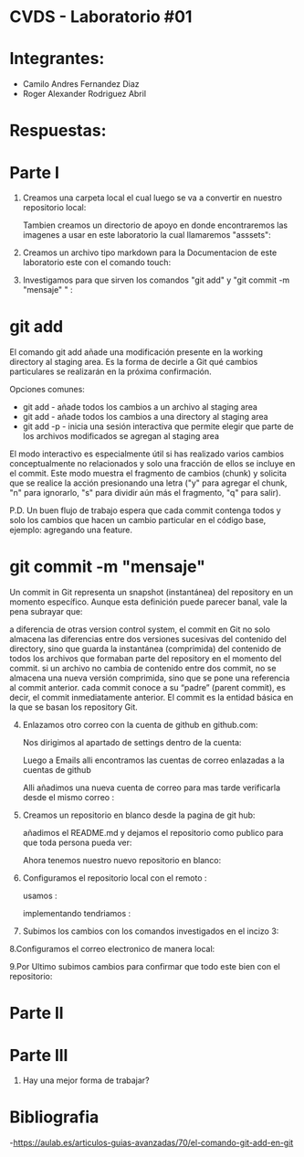 # CVDS - Laboratorio #01
# Integrantes:
 - Camilo Andres Fernandez Diaz
 - Roger Alexander Rodriguez Abril
# Respuestas:
 # Parte l
   1. Creamos una carpeta local el cual luego se va a convertir en nuestro repositorio local:


      Tambien creamos un directorio de apoyo en donde encontraremos las imagenes a usar en este laboratorio la cual llamaremos "asssets":

      

  2. Creamos un archivo tipo markdown para la Documentacion de este laboratorio este con el comando touch:


  3. Investigamos para que sirven los comandos "git add" y "git commit -m "mensaje" " :

  # git add

  El comando git add añade una modificación presente en la working directory al staging area. Es la forma de decirle a Git qué cambios particulares se realizarán en la próxima confirmación.

  Opciones comunes:
    
  - git add <file> - añade todos los cambios a un archivo al staging area
  - git add <file> - añade todos los cambios a una directory al staging area
  - git add -p - inicia una sesión interactiva que permite elegir que parte de los archivos modificados se agregan al staging area
  
  El modo interactivo es especialmente útil si has realizado varios cambios conceptualmente no relacionados y solo una fracción de ellos se incluye en el commit. Este modo muestra el fragmento de            cambios (chunk) y solicita que se realice la acción presionando una letra ("y" para agregar el chunk, "n" para ignorarlo, "s" para dividir aún más el fragmento, "q" para salir).
    
  P.D. Un buen flujo de trabajo espera que cada commit contenga todos y solo los cambios que hacen un cambio particular en el código base, ejemplo: agregando una feature.

  # git commit -m "mensaje"

  Un commit in Git representa un snapshot (instantánea) del repository en un momento específico. Aunque esta definición puede parecer banal, vale la pena subrayar que:

  a diferencia de otras version control system, el commit en Git no solo almacena las diferencias entre dos versiones sucesivas del contenido del directory, sino que guarda la instantánea (comprimida) del 
  contenido de todos los archivos que formaban parte del repository en el momento del commit.
  si un archivo no cambia de contenido entre dos commit, no se almacena una nueva versión comprimida, sino que se pone una referencia al commit anterior.
  cada commit conoce a su “padre” (parent commit), es decir, el commit inmediatamente anterior.
  El commit es la entidad básica en la que se basan los repository Git. 

  4. Enlazamos otro correo con la cuenta de github en github.com:

     Nos dirigimos al apartado de settings dentro de la cuenta:

     Luego a Emails alli encontramos  las cuentas de correo enlazadas a  la cuentas de github

     Alli añadimos una nueva cuenta de correo para mas tarde verificarla desde el mismo correo :

  5. Creamos un repositorio en blanco desde la pagina de git hub:

     añadimos el README.md y dejamos el repositorio como publico para que toda persona pueda ver:

     Ahora tenemos nuestro nuevo repositorio en blanco:

  6. Configuramos el repositorio local con el remoto :

     usamos :

     implementando tendriamos :
     
  7. Subimos los cambios con los comandos investigados en el incizo 3:

  8.Configuramos el correo electronico de manera local:

  9.Por Ultimo subimos cambios para confirmar que todo este bien con el repositorio:

  # Parte ll

  # Parte lll

  1. Hay una mejor forma de trabajar?

     

     

     

     
     
# Bibliografia
 -https://aulab.es/articulos-guias-avanzadas/70/el-comando-git-add-en-git
 
     
